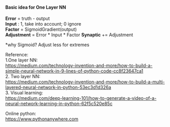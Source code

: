 
#### Basic idea for One Layer NN  
__Error__  = truth - output  
__Input__  :  1, take into account; 0 ignore   
__Factor__ = SigmoidGradient(output)  
__Adjustment__ = Error * Input * Factor
__Synaptic__ += Adjustment  

*why Sigmoid? Adjust less for extremes


Reference:     
1.One layer NN:  
https://medium.com/technology-invention-and-more/how-to-build-a-simple-neural-network-in-9-lines-of-python-code-cc8f23647ca1  
2. Two layer NN:  
https://medium.com/technology-invention-and-more/how-to-build-a-multi-layered-neural-network-in-python-53ec3d1d326a  
3. Visual learning:  
https://medium.com/deep-learning-101/how-to-generate-a-video-of-a-neural-network-learning-in-python-62f5c520e85c  


Online python:  
https://www.pythonanywhere.com
